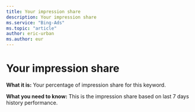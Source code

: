 ```yaml
---
title: Your impression share
description: Your impression share
ms.service: "Bing-Ads"
ms.topic: "article"
author: eric-urban
ms.author: eur
---
```


# Your impression share

**What it is:**     Your percentage of impression share for this keyword.

**What you need to know:**     This is the impression share based on last 7 days history performance.



